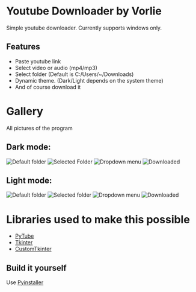 # Youtube Downloader by Vorlie 
Simple youtube downloader. Currently supports windows only.

## Features
- Paste youtube link
- Select video or audio (mp4/mp3)
- Select folder (Default is C:/Users/~/Downloads)
- Dynamic theme. (Dark/Light depends on the system theme)
- And of course download it

# Gallery
All pictures of the program
## Dark mode:
![Default folder](https://i.vorlie.pl/r/youtubedl_de0b04f.png)
![Selected Folder](https://i.vorlie.pl/r/youtubedl_c797594.png)
![Dropdown menu](https://i.vorlie.pl/r/youtubedl_d778b7c.png)
![Downloaded](https://i.vorlie.pl/r/Code_ea46b01.png)

## Light mode:
![Default folder](https://i.vorlie.pl/r/youtubedl_770d88c.png)
![Selected folder](https://i.vorlie.pl/r/youtubedl_5c802f7.png)
![Dropdown menu](https://i.vorlie.pl/r/youtubedl_5dcfb90.png)
![Downloaded](https://i.vorlie.pl/r/Code_9b290cd.png)

# Libraries used to make this possible
- [PyTube](https://pypi.org/project/pytube/)
- [Tkinter](https://docs.python.org/3/library/tkinter.html)
- [CustomTkinter](https://github.com/TomSchimansky/CustomTkinter)

## Build it yourself
Use [Pyinstaller](https://pypi.org/project/pyinstaller/)